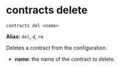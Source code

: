 # **contracts delete**

`contracts del <name>`

**Alias:** `del`, `d`, `rm`

Deletes a contract from the configuration.

- **name**: the name of the contract to delete.

